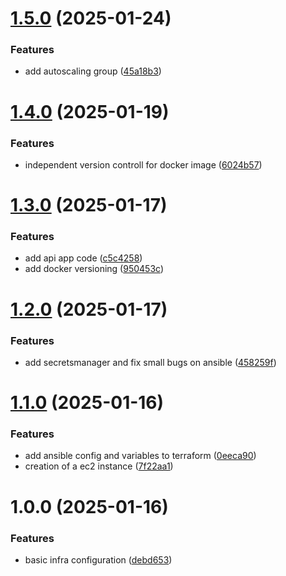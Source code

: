 # [1.5.0](https://github.com/jayal13/NEBo-task/compare/v1.4.0...v1.5.0) (2025-01-24)


### Features

* add autoscaling group ([45a18b3](https://github.com/jayal13/NEBo-task/commit/45a18b3569379dcbfb4d6532e421aa99118e577f))

# [1.4.0](https://github.com/jayal13/NEBo-task/compare/v1.3.0...v1.4.0) (2025-01-19)


### Features

* independent version controll for docker image ([6024b57](https://github.com/jayal13/NEBo-task/commit/6024b577cf8786ddf297b6fd79b1470aec629603))

# [1.3.0](https://github.com/jayal13/NEBo-task/compare/v1.2.0...v1.3.0) (2025-01-17)


### Features

* add api app code ([c5c4258](https://github.com/jayal13/NEBo-task/commit/c5c4258b8c01bd534c7bf7686bca6ade37789894))
* add docker versioning ([950453c](https://github.com/jayal13/NEBo-task/commit/950453c27359cbc4cb40dd4d99b8a1beaf32cefe))

# [1.2.0](https://github.com/jayal13/NEBo-task/compare/v1.1.0...v1.2.0) (2025-01-17)


### Features

* add secretsmanager and fix small bugs on ansible ([458259f](https://github.com/jayal13/NEBo-task/commit/458259f8b15287f8dd4cc56a145c88dc078beab1))

# [1.1.0](https://github.com/jayal13/NEBo-task/compare/v1.0.0...v1.1.0) (2025-01-16)


### Features

* add ansible config and variables to terraform ([0eeca90](https://github.com/jayal13/NEBo-task/commit/0eeca90aa222eb8b789be1689dc11b400793c485))
* creation of a ec2 instance ([7f22aa1](https://github.com/jayal13/NEBo-task/commit/7f22aa1345696e52923b7b10b6dee006d2d3751e))

# 1.0.0 (2025-01-16)


### Features

* basic infra configuration ([debd653](https://github.com/jayal13/NEBo-task/commit/debd6536d7cb3464c1dd96bfb484074d5f884b33))
